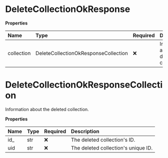 # DeleteCollectionOkResponse

**Properties**

| Name       | Type                                 | Required | Description                               |
| :--------- | :----------------------------------- | :------- | :---------------------------------------- |
| collection | DeleteCollectionOkResponseCollection | ❌       | Information about the deleted collection. |

# DeleteCollectionOkResponseCollection

Information about the deleted collection.

**Properties**

| Name | Type | Required | Description                         |
| :--- | :--- | :------- | :---------------------------------- |
| id\_ | str  | ❌       | The deleted collection's ID.        |
| uid  | str  | ❌       | The deleted collection's unique ID. |
